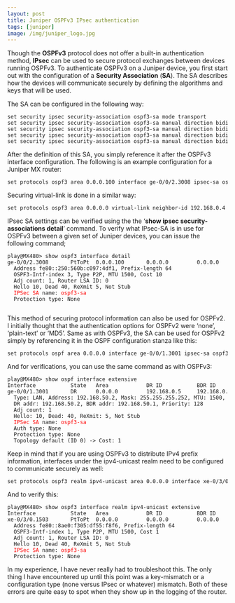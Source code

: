 ```yaml
---
layout: post
title: Juniper OSPFv3 IPsec authentication
tags: [juniper]
image: /img/juniper_logo.jpg
---
```



<p>
Though the <b>OSPFv3</b> protocol does not offer a built-in authentication method, <b>IPsec</b> can be used to secure protocol exchanges between devices running OSPFv3.                      
To authenticate OSPFv3 on a Juniper device, you first start out with the configuration of a <b>Security Association</b> (<b>SA</b>). 
The SA describes how the devices will communicate securely by defining the algorithms and keys that will be used.
</p>

<p>
The SA can be configured in the following way:
</p>
                
<pre style="font-size:12px">
set security ipsec security-association ospf3-sa mode transport
set security ipsec security-association ospf3-sa manual direction bidirectional protocol esp
set security ipsec security-association ospf3-sa manual direction bidirectional spi 256
set security ipsec security-association ospf3-sa manual direction bidirectional authentication algorithm hmac-sha1-96
set security ipsec security-association ospf3-sa manual direction bidirectional authentication key ascii-text 01234567890123456789
</pre>                
                
<p>
After the definition of this SA, you simply reference it after the OSPFv3 interface configuration. The following is an example configuration for a Juniper MX router:
</p>

<pre style="font-size:12px">
set protocols ospf3 area 0.0.0.100 interface ge-0/0/2.3008 ipsec-sa ospf3-sa
</pre> 

<p>
Securing  virtual-link is done in a similar way:
</p>
<pre style="font-size:12px">
set protocols ospf3 area 0.0.0.0 virtual-link neighbor-id 192.168.0.4 transit-area 0.0.0.100 ipsec-sa ospf3-sa
</pre>    

<p>
IPsec SA settings can be verified using the the ‘<b>show ipsec security-associations detail</b>’ command.
To verify what IPsec-SA is in use for OSPFv3 between a given set of Juniper devices, you can issue the following command;
</p>

<pre style="font-size:12px">
play@MX480> show ospf3 interface detail
ge-0/0/2.3008       PtToPt  0.0.0.100       0.0.0.0         0.0.0.0            1
  Address fe80::250:560b:c097:4df1, Prefix-length 64
  OSPF3-Intf-index 3, Type P2P, MTU 1500, Cost 10
  Adj count: 1, Router LSA ID: 0
  Hello 10, Dead 40, ReXmit 5, Not Stub
  <font color='red'>IPSec SA</font> name: <font color='red'>ospf3-sa</font>
  Protection type: None
  </pre> 

<p>
This method of securing protocol information can also be used for OSPFv2. 
I initially thought that the authentication options for OSPFv2 were ‘none’, ‘plain-text’ or ‘MD5’. Same as with OSPFv3, the SA can be used for OSPFv2 simply by referencing it in the OSPF configuration stanza like this:
</p>

<pre style="font-size:12px">
set protocols ospf area 0.0.0.0 interface ge-0/0/1.3001 ipsec-sa ospf3-sa
</pre>

<p>
And for verifications, you can use the same command as with OSPFv3:
</p>

<pre style="font-size:12px">
play@MX480> show ospf interface extensive
Interface           State   Area            DR ID           BDR ID          Nbrs
ge-0/0/1.3001       DR      0.0.0.0         192.168.0.5     192.168.0.4        1
  Type: LAN, Address: 192.168.50.2, Mask: 255.255.255.252, MTU: 1500, Cost: 1
  DR addr: 192.168.50.2, BDR addr: 192.168.50.1, Priority: 128
  Adj count: 1
  Hello: 10, Dead: 40, ReXmit: 5, Not Stub
  <font color='red'>IPSec SA</font> name: <font color='red'>ospf3-sa</font>
  Auth type: None
  Protection type: None
  Topology default (ID 0) -> Cost: 1
</pre>  

<p>
Keep in mind that if you are using OSPFv3 to distribute IPv4 prefix information, interfaces under the ipv4-unicast realm need to be configured to communicate securely as well:
</p>

<pre style="font-size:12px">set protocols ospf3 realm ipv4-unicast area 0.0.0.0 interface xe-0/3/0.1503 ipsec-sa ospf3-sa</pre>  

<p>
And to verify this:
</p>

<pre style="font-size:12px">play@MX480> show ospf3 interface realm ipv4-unicast extensive
Interface           State   Area            DR ID           BDR ID          Nbrs
xe-0/3/0.1503       PtToPt  0.0.0.0         0.0.0.0         0.0.0.0            1
  Address fe80::8ae0:f305:df55:f8f6, Prefix-length 64
  OSPF3-Intf-index 1, Type P2P, MTU 1500, Cost 1
  Adj count: 1, Router LSA ID: 0
  Hello 10, Dead 40, ReXmit 5, Not Stub
  <font color='red'>IPSec SA</font> name: <font color='red'>ospf3-sa</font>
  Protection type: None
</pre>                 
                
                
<p>
In my experience, I have never really had to troubleshoot this. 
The only thing I have encountered up until this point was a key-mismatch or a configuration type (none versus IPsec or whatever) mismatch. 
Both of these errors are quite easy to spot when they show up in the logging of the router. 
</p>
                 

